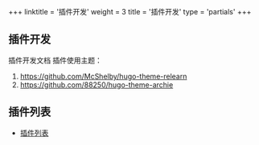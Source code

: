 +++
linktitle = '插件开发'
weight = 3 
title = '插件开发'
type = 'partials'
+++


## 插件开发

插件开发文档
插件使用主题：
1. https://github.com/McShelby/hugo-theme-relearn
2. https://github.com/88250/hugo-theme-archie

## 插件列表

* [插件列表](https://github.com/88250/hugo-theme-archie/wiki/%E6%8F%92%E4%BB%B6%E5%88%97%E8%A1%A8)